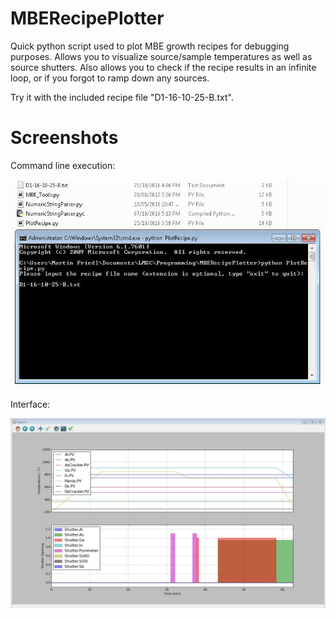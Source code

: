 # MBERecipePlotter
Quick python script used to plot MBE growth recipes for debugging purposes.
Allows you to visualize source/sample temperatures as well as source shutters. Also allows you to check if the recipe results in an infinite loop, or if you forgot to ramp down any sources.

Try it with the included recipe file "D1-16-10-25-B.txt".

# Screenshots
Command line execution:

![Execution](Images/Screenshot2.JPG)

Interface:

![Interface Screenshot](Images/Screenshot.JPG)

